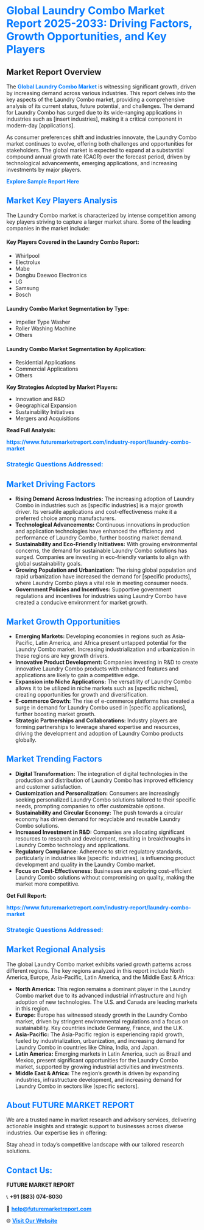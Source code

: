 <h1 style="color: #007BFF;">Global Laundry Combo Market Report 2025-2033: Driving Factors, Growth Opportunities, and Key Players</h1>

<section id="overview">
<h2>Market Report Overview</h2>
<p>The <a href="https://www.futuremarketreport.com/industry-report/laundry-combo-market" style="color: #007BFF; text-decoration: none;"><strong>Global Laundry Combo Market</strong></a> is witnessing significant growth, driven by increasing demand across various industries. This report delves into the key aspects of the Laundry Combo market, providing a comprehensive analysis of its current status, future potential, and challenges. The demand for Laundry Combo has surged due to its wide-ranging applications in industries such as [insert industries], making it a critical component in modern-day [applications].</p>
<p>As consumer preferences shift and industries innovate, the Laundry Combo market continues to evolve, offering both challenges and opportunities for stakeholders. The global market is expected to expand at a substantial compound annual growth rate (CAGR) over the forecast period, driven by technological advancements, emerging applications, and increasing investments by major players.</p>
</section>

<section id="overview">
<p><a href="https://www.futuremarketreport.com/request-sample/reportId=86104" style="color: #007BFF; text-decoration: none;"><strong>Explore Sample Report Here</strong></a></p>
</section>

<section id="key-players">
<h2 style="color: #007BFF;">Market Key Players Analysis</h2>
<p>The Laundry Combo market is characterized by intense competition among key players striving to capture a larger market share. Some of the leading companies in the market include:</p>
<h4>Key Players Covered in the Laundry Combo Report:</h4>
<ul><li>Whirlpool</li><li>Electrolux</li><li>Mabe</li><li>Dongbu Daewoo Electronics</li><li>LG</li><li>Samsung</li><li>Bosch</li></ul>
<h4>Laundry Combo Market Segmentation by Type:</h4>
<ul><li>Impeller Type Washer</li><li>Roller Washing Machine</li><li>Others</li></ul>

<h4>Laundry Combo Market Segmentation by Application:</h4>
<ul><li>Residential Applications</li><li>Commercial Applications</li><li>Others</li></ul>
<p><strong>Key Strategies Adopted by Market Players:</strong></p>
<ul>
<li>Innovation and R&D</li>
<li>Geographical Expansion</li>
<li>Sustainability Initiatives</li>
<li>Mergers and Acquisitions</li>
</ul>
</section>

<section>
<p><strong>Read Full Analysis: </strong></p><a href="https://www.futuremarketreport.com/industry-report/laundry-combo-market" style="color: #007BFF; text-decoration: none;"><strong>https://www.futuremarketreport.com/industry-report/laundry-combo-market</strong></a>
<h3 style="color: #007BFF;">Strategic Questions Addressed:</h3>
</section>

<section id="driving-factors">
<h2 style="color: #007BFF;">Market Driving Factors</h2>
<ul>
<li><strong>Rising Demand Across Industries:</strong> The increasing adoption of Laundry Combo in industries such as [specific industries] is a major growth driver. Its versatile applications and cost-effectiveness make it a preferred choice among manufacturers.</li>
<li><strong>Technological Advancements:</strong> Continuous innovations in production and application technologies have enhanced the efficiency and performance of Laundry Combo, further boosting market demand.</li>
<li><strong>Sustainability and Eco-Friendly Initiatives:</strong> With growing environmental concerns, the demand for sustainable Laundry Combo solutions has surged. Companies are investing in eco-friendly variants to align with global sustainability goals.</li>
<li><strong>Growing Population and Urbanization:</strong> The rising global population and rapid urbanization have increased the demand for [specific products], where Laundry Combo plays a vital role in meeting consumer needs.</li>
<li><strong>Government Policies and Incentives:</strong> Supportive government regulations and incentives for industries using Laundry Combo have created a conducive environment for market growth.</li>
</ul>
</section>

<section id="growth-opportunities">
<h2 style="color: #007BFF;">Market Growth Opportunities</h2>
<ul>
<li><strong>Emerging Markets:</strong> Developing economies in regions such as Asia-Pacific, Latin America, and Africa present untapped potential for the Laundry Combo market. Increasing industrialization and urbanization in these regions are key growth drivers.</li>
<li><strong>Innovative Product Development:</strong> Companies investing in R&D to create innovative Laundry Combo products with enhanced features and applications are likely to gain a competitive edge.</li>
<li><strong>Expansion into Niche Applications:</strong> The versatility of Laundry Combo allows it to be utilized in niche markets such as [specific niches], creating opportunities for growth and diversification.</li>
<li><strong>E-commerce Growth:</strong> The rise of e-commerce platforms has created a surge in demand for Laundry Combo used in [specific applications], further boosting market growth.</li>
<li><strong>Strategic Partnerships and Collaborations:</strong> Industry players are forming partnerships to leverage shared expertise and resources, driving the development and adoption of Laundry Combo products globally.</li>
</ul>
</section>

<section id="trending-factors">
<h2 style="color: #007BFF;">Market Trending Factors</h2>
<ul>
<li><strong>Digital Transformation:</strong> The integration of digital technologies in the production and distribution of Laundry Combo has improved efficiency and customer satisfaction.</li>
<li><strong>Customization and Personalization:</strong> Consumers are increasingly seeking personalized Laundry Combo solutions tailored to their specific needs, prompting companies to offer customizable options.</li>
<li><strong>Sustainability and Circular Economy:</strong> The push towards a circular economy has driven demand for recyclable and reusable Laundry Combo solutions.</li>
<li><strong>Increased Investment in R&D:</strong> Companies are allocating significant resources to research and development, resulting in breakthroughs in Laundry Combo technology and applications.</li>
<li><strong>Regulatory Compliance:</strong> Adherence to strict regulatory standards, particularly in industries like [specific industries], is influencing product development and quality in the Laundry Combo market.</li>
<li><strong>Focus on Cost-Effectiveness:</strong> Businesses are exploring cost-efficient Laundry Combo solutions without compromising on quality, making the market more competitive.</li>
</ul>
</section>

<section>
<p><strong>Get Full Report: </strong></p><a href="https://www.futuremarketreport.com/industry-report/laundry-combo-market" style="color: #007BFF; text-decoration: none;"><strong>https://www.futuremarketreport.com/industry-report/laundry-combo-market</strong></a>
<h3 style="color: #007BFF;">Strategic Questions Addressed:</h3>
</section>


<section id="regional-analysis">
<h2 style="color: #007BFF;">Market Regional Analysis</h2>
<p>The global Laundry Combo market exhibits varied growth patterns across different regions. The key regions analyzed in this report include North America, Europe, Asia-Pacific, Latin America, and the Middle East & Africa:</p>
<ul>
<li><strong>North America:</strong> This region remains a dominant player in the Laundry Combo market due to its advanced industrial infrastructure and high adoption of new technologies. The U.S. and Canada are leading markets in this region.</li>
<li><strong>Europe:</strong> Europe has witnessed steady growth in the Laundry Combo market, driven by stringent environmental regulations and a focus on sustainability. Key countries include Germany, France, and the U.K.</li>
<li><strong>Asia-Pacific:</strong> The Asia-Pacific region is experiencing rapid growth, fueled by industrialization, urbanization, and increasing demand for Laundry Combo in countries like China, India, and Japan.</li>
<li><strong>Latin America:</strong> Emerging markets in Latin America, such as Brazil and Mexico, present significant opportunities for the Laundry Combo market, supported by growing industrial activities and investments.</li>
<li><strong>Middle East & Africa:</strong> The region’s growth is driven by expanding industries, infrastructure development, and increasing demand for Laundry Combo in sectors like [specific sectors].</li>
</ul>
</section>

<footer>
<h2 style="color: #007BFF;">About FUTURE MARKET REPORT</h2>
<p>We are a trusted name in market research and advisory services, delivering actionable insights and strategic support to businesses across diverse industries. Our expertise lies in offering:</p>

<p>Stay ahead in today’s competitive landscape with our tailored research solutions.</p>

<h2 style="color: #007BFF;">Contact Us:</h2>
<p><strong>FUTURE MARKET REPORT</strong></p>
<p>📞 <strong>+91 (883) 074-8030</strong></p>
<p>📧 <strong><a href="mailto:help@futuremarketreport.com" style="color: #007BFF;">help@futuremarketreport.com</a></strong></p>
<p>🌐 <strong><a href="https://www.futuremarketreport.com/" style="color: #007BFF;">Visit Our Website</a></strong></p>
</footer>
